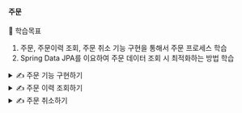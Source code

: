 #### 주문

🎯 학습목표

1. 주문, 주문이력 조회, 주문 취소 기능 구현을 통해서 주문 프로세스 학습
2. Spring Data JPA를 이요하여 주문 데이터 조회 시 최적화하는 방법 학습

<details>
<summary>✍️ 주문 기능 구현하기</summary>
<br>

</details>

<details>
<summary>✍️ 주문 이력 조회하기</summary>
<br>

batch size 설정

- spring.jpa.properties.hibernate.default_batch_fetch_size

</details>

<details>
<summary>✍️ 주문 취소하기</summary>
<br>



</details>

